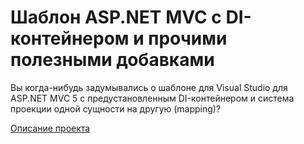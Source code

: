 # Шаблон ASP.NET MVC c DI-контейнером и прочими полезными добавками
Вы когда-нибудь задумывались о шаблоне для Visual Studio для ASP.NET MVC 5 c предустановленным DI-контейнером и система проекции одной сущности на другую (mapping)?

[Описание проекта](https://www.calabonga.net/blog/post/asp-net-mvc-shablon-c-di-konteinerom-i-prochimi-poleznymi-dobavkami)
